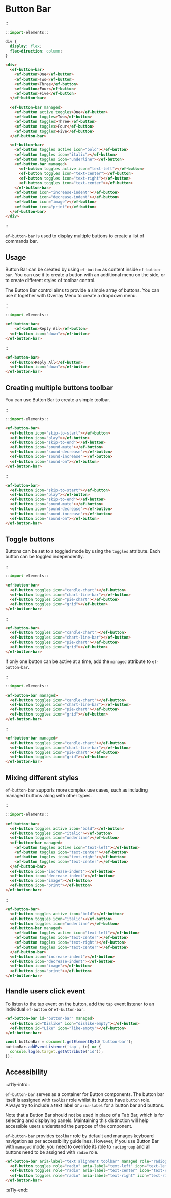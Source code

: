 <!--
type: page
title: Button Bar
location: ./elements/button-bar
layout: default
-->

# Button Bar

::
```javascript
::import-elements::
```
```css
div {
  display: flex;
  flex-direction: column;
}
```
```html
<div>
  <ef-button-bar>
    <ef-button>One</ef-button>
    <ef-button>Two</ef-button>
    <ef-button>Three</ef-button>
    <ef-button>Four</ef-button>
    <ef-button>Five</ef-button>
  </ef-button-bar>

  <ef-button-bar managed>
    <ef-button active toggles>One</ef-button>
    <ef-button toggles>Two</ef-button>
    <ef-button toggles>Three</ef-button>
    <ef-button toggles>Four</ef-button>
    <ef-button toggles>Five</ef-button>
  </ef-button-bar>

  <ef-button-bar>
    <ef-button toggles active icon="bold"></ef-button>
    <ef-button toggles icon="italic"></ef-button>
    <ef-button toggles icon="underline"></ef-button>
    <ef-button-bar managed>
      <ef-button toggles active icon="text-left"></ef-button>
      <ef-button toggles icon="text-center"></ef-button>
      <ef-button toggles icon="text-right"></ef-button>
      <ef-button toggles icon="text-center"></ef-button>
    </ef-button-bar>
    <ef-button icon="increase-indent"></ef-button>
    <ef-button icon="decrease-indent"></ef-button>
    <ef-button icon="image"></ef-button>
    <ef-button icon="print"></ef-button>
  </ef-button-bar>
</div>
```
::

`ef-button-bar` is used to display multiple buttons to create a list of commands bar.

## Usage
Button Bar can be created by using `ef-button` as content inside `ef-button-bar`. You can use it to create a button with an additional menu on the side, or to create different styles of toolbar control.

The Button Bar control aims to provide a simple array of buttons. You can use it together with Overlay Menu to create a dropdown menu.

::
```javascript
::import-elements::
```
```html
<ef-button-bar>
	<ef-button>Reply All</ef-button>
  <ef-button icon="down"></ef-button>
</ef-button-bar>
```
::

```html
<ef-button-bar>
  <ef-button>Reply All</ef-button>
  <ef-button icon="down"></ef-button>
</ef-button-bar>
```

## Creating multiple buttons toolbar
You can use Button Bar to create a simple toolbar.

::
```javascript
::import-elements::
```
```html
<ef-button-bar>
  <ef-button icon="skip-to-start"></ef-button>
  <ef-button icon="play"></ef-button>
  <ef-button icon="skip-to-end"></ef-button>
  <ef-button icon="sound-mute"></ef-button>
  <ef-button icon="sound-decrease"></ef-button>
  <ef-button icon="sound-increase"></ef-button>
  <ef-button icon="sound-on"></ef-button>
</ef-button-bar>
```
::

```html
<ef-button-bar>
  <ef-button icon="skip-to-start"></ef-button>
  <ef-button icon="play"></ef-button>
  <ef-button icon="skip-to-end"></ef-button>
  <ef-button icon="sound-mute"></ef-button>
  <ef-button icon="sound-decrease"></ef-button>
  <ef-button icon="sound-increase"></ef-button>
  <ef-button icon="sound-on"></ef-button>
</ef-button-bar>
```

## Toggle buttons
Buttons can be set to a toggled mode by using the `toggles` attribute. Each button can be toggled independently.

::
```javascript
::import-elements::
```
```html
<ef-button-bar>
  <ef-button toggles icon="candle-chart"></ef-button>
  <ef-button toggles icon="chart-line-bar"></ef-button>
  <ef-button toggles icon="pie-chart"></ef-button>
  <ef-button toggles icon="grid"></ef-button>
</ef-button-bar>
```
::

```html
<ef-button-bar>
  <ef-button toggles icon="candle-chart"></ef-button>
  <ef-button toggles icon="chart-line-bar"></ef-button>
  <ef-button toggles icon="pie-chart"></ef-button>
  <ef-button toggles icon="grid"></ef-button>
</ef-button-bar>
```

If only one button can be active at a time, add the `managed` attribute to `ef-button-bar`.

::
```javascript
::import-elements::
```
```html
<ef-button-bar managed>
  <ef-button toggles icon="candle-chart"></ef-button>
  <ef-button toggles icon="chart-line-bar"></ef-button>
  <ef-button toggles icon="pie-chart"></ef-button>
  <ef-button toggles icon="grid"></ef-button>
</ef-button-bar>
```
::

```html
<ef-button-bar managed>
  <ef-button toggles icon="candle-chart"></ef-button>
  <ef-button toggles icon="chart-line-bar"></ef-button>
  <ef-button toggles icon="pie-chart"></ef-button>
  <ef-button toggles icon="grid"></ef-button>
</ef-button-bar>
```

## Mixing different styles
`ef-button-bar` supports more complex use cases, such as including managed buttons along with other types.

::
```javascript
::import-elements::
```
```html
<ef-button-bar>
  <ef-button toggles active icon="bold"></ef-button>
  <ef-button toggles icon="italic"></ef-button>
  <ef-button toggles icon="underline"></ef-button>
  <ef-button-bar managed>
    <ef-button toggles active icon="text-left"></ef-button>
    <ef-button toggles icon="text-center"></ef-button>
    <ef-button toggles icon="text-right"></ef-button>
    <ef-button toggles icon="text-center"></ef-button>
  </ef-button-bar>
  <ef-button icon="increase-indent"></ef-button>
  <ef-button icon="decrease-indent"></ef-button>
  <ef-button icon="image"></ef-button>
  <ef-button icon="print"></ef-button>
</ef-button-bar>
```
::

```html
<ef-button-bar>
  <ef-button toggles active icon="bold"></ef-button>
  <ef-button toggles icon="italic"></ef-button>
  <ef-button toggles icon="underline"></ef-button>
  <ef-button-bar managed>
    <ef-button toggles active icon="text-left"></ef-button>
    <ef-button toggles icon="text-center"></ef-button>
    <ef-button toggles icon="text-right"></ef-button>
    <ef-button toggles icon="text-center"></ef-button>
  </ef-button-bar>
  <ef-button icon="increase-indent"></ef-button>
  <ef-button icon="decrease-indent"></ef-button>
  <ef-button icon="image"></ef-button>
  <ef-button icon="print"></ef-button>
</ef-button-bar>
```

## Handle users click event
To listen to the tap event on the button, add the `tap` event listener to an individual `ef-button` or `ef-button-bar`.

```html
<ef-button-bar id="button-bar" managed>
  <ef-button id="Dislike" icon="dislike-empty"></ef-button>
  <ef-button id="Like" icon="like-empty"></ef-button>
</ef-button-bar>
```
```javascript
const buttonBar = document.getElementById('button-bar');
buttonBar.addEventListener('tap', (e) => {
  console.log(e.target.getAttribute('id'));
});
```

## Accessibility
::a11y-intro::

`ef-button-bar` serves as a container for Button components. The button bar itself is assigned with `toolbar` role whilst its buttons have `button` role. Always try to include a text label or `aria-label` for a button bar and buttons.

Note that a Button Bar should not be used in place of a Tab Bar, which is for selecting and displaying panels. Maintaining this distinction will help accessible users understand the purpose of the component.

`ef-button-bar` provides `toolbar` role by default and manages keyboard navigation as per accessibility guidelines. However, if you use Button Bar with `managed` mode, you need to override its role to `radiogroup` and all buttons need to be assigned with `radio` role.

```html
<ef-button-bar aria-label="text alignment toolbar" managed role="radiogroup">
  <ef-button toggles role="radio" aria-label="text-left" icon="text-left"></ef-button>
  <ef-button toggles role="radio" aria-label="text-center" icon="text-center"></ef-button>
  <ef-button toggles role="radio" aria-label="text-right" icon="text-right"></ef-button>
</ef-button-bar>
```

::a11y-end::
